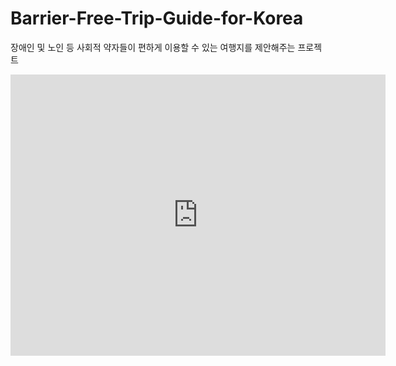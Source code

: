 # Barrier-Free-Trip-Guide-for-Korea
장애인 및 노인 등 사회적 약자들이 편하게 이용할 수 있는 여행지를 제안해주는 프로젝트

<iframe width="600" height="450" src="https://lookerstudio.google.com/embed/reporting/53b82d46-658e-4ef4-b406-256f0fb314a6/page/ql4WD" frameborder="0" style="border:0" allowfullscreen></iframe>
